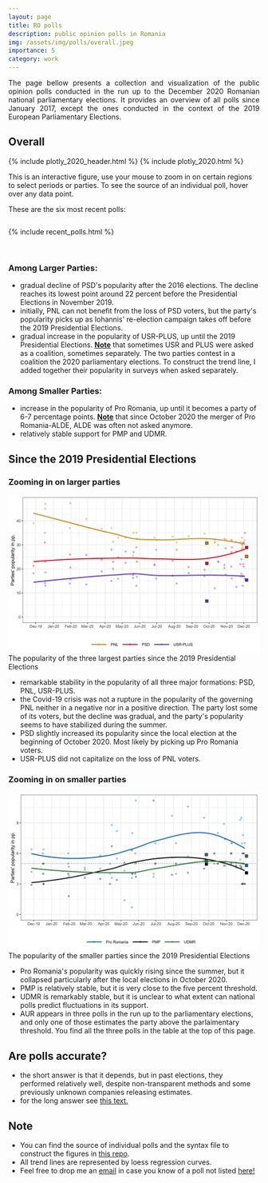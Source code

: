 ```yaml
---
layout: page
title: RO polls
description: public opinion polls in Romania
img: /assets/img/polls/overall.jpeg
importance: 5
category: work
---
```


<p style="text-align:justify">The page bellow presents a collection and visualization of the public opinion polls conducted in the run up to the December 2020 Romanian national parliamentary elections. It provides an overview of all polls since January 2017, except the ones conducted in the context of the 2019 European Parliamentary Elections. </p>

<h2> Overall </h2>

{% include plotly_2020_header.html %}
{% include plotly_2020.html %}

<div class="caption">
This is an interactive figure, use your mouse to zoom in on certain regions to select periods or parties. To see the source of an individual poll, hover over any data point.
</div>

<p>These are the six most recent polls:</p>

<div class="embedded-table" style="width:100%;overflow: scroll;">

{% include recent_polls.html %}

</div>
<br>

<h3> Among Larger Parties: </h3>
<ul>
    <li>gradual decline of PSD's popularity after the 2016 elections. The decline reaches its lowest point around 22 percent before the Presidential Elections in November 2019.</li>
    <li>initially, PNL can not benefit from the loss of PSD voters, but the party's popularity picks up as Iohannis' re-election campaign takes off before the 2019 Presidential Elections.</li>
    <li>gradual increase in the popularity of USR-PLUS, up until the 2019 Presidential Elections. <u><b>Note</b></u> that sometimes USR and PLUS were asked as a coalition, sometimes separately. The two parties contest in a coalition the 2020 parliamentary elections. To construct the trend line, I added together their popularity in surveys when asked separately.</li>
</ul>
<h3> Among Smaller Parties: </h3>
<ul>
    <li>increase in the popularity of Pro Romania, up until it becomes a party of 6-7 percentage points. <u><b>Note</b></u> that since October 2020 the merger of Pro Romania-ALDE, ALDE was often not asked anymore. </li>
    <li>relatively stable support for PMP and UDMR.</li>
</ul>

<h2> Since the 2019 Presidential Elections</h2>

<h3>Zooming in on larger parties</h3>

<div class="row">
    <div class="col-sm mt-3 mt-md-0">
        <img class="img-fluid rounded z-depth-1" src="/assets/img/polls/winners.jpeg" alt="" title="example image" />
    </div>
</div>
<div class="caption">
    The popularity of the three largest parties since the 2019 Presidential Elections  
</div>

<ul>
  <li>remarkable stability in the popularity of all three major formations: PSD, PNL, USR-PLUS.</li>
  <li>the Covid-19 crisis was not a rupture in the popularity of the governing PNL neither in a negative nor in a positive direction. The party lost some of its voters, but the decline was gradual, and the party's popularity seems to have stabilized during the summer.</li>
  <li>PSD slightly increased its popularity since the local election at the beginning of October 2020. Most likely by picking up Pro Romania voters.</li>
  <li>USR-PLUS did not capitalize on the loss of PNL voters.</li>
</ul>

<h3>Zooming in on smaller parties</h3>

<div class="row">
    <div class="col-sm mt-3 mt-md-0">
        <img class="img-fluid rounded z-depth-1" src="/assets/img/polls/smaller.jpeg" alt="" title="example image" />
    </div>
</div>
<div class="caption">
    The popularity of the smaller parties since the 2019 Presidential Elections 
</div>

<ul>
  <li>Pro Romania's popularity was quickly rising since the summer, but it collapsed particularly after the local elections in October 2020.</li>
  <li>PMP is relatively stable, but it is very close to the five percent threshold.</li>
  <li>UDMR is remarkably stable, but it is unclear to what extent can national polls predict fluctuations in its support.</li>
  <li>AUR appears in three polls in the run up to the parliamentary elections, and only one of those estimates the party above the parlaimentary threshold. You find all the three polls in the table at the top of this page.</li>
</ul>

<h2>Are polls accurate?</h2>

<ul>
  <li>the short answer is that it depends, but in past elections, they performed relatively well, despite non-transparent methods and some previously unknown companies releasing estimates.</li>
  <li>for the long answer see <a href="https://www.openpolitics.ro/how-accurate-were-the-polls-before-the-first-round-of-the-romanian-presidential-elections/" target="_blank">this text.</a></li>
</ul>

<h2>Note</h2>

<ul>
  <li>You can find the source of individual polls and the syntax file to construct the figures in <a href="https://github.com/eborbath/ro_poll_parl_2020" target="_blank">this repo</a>.</li>
  <li>All trend lines are represented by loess regression curves.</li>
  <li>Feel free to drop me an <a href="mailto:borbath.endre+website@gmail.com" target="_blank">email</a> in case you know of a poll not listed <a href="https://github.com/eborbath/ro_poll_parl_2020/blob/master/ro_polls_2020.csv" target="_blank"> here!</a></li>
</ul>
